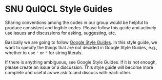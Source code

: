 # SNU QuIQCL Style Guides

Sharing conventions among the codes in our group would be helpful to produce consistent and legible codes.
Please follow this guide and actively use issues and discussions for asking, suggesting, etc.

Basically we are going to follow [Google Style Guides](https://google.github.io/styleguide/).
In this style guide, we want to specify the things that are not decided in Google Style Guides,
e.g., whether to use `'` or `"` for string literals.

If there is anything ambiguous, see Google Style Guides.
If it is not enough, please create an issue or a discussion.
This style guide will become more complete and useful as we ask to and discuss with each other.

